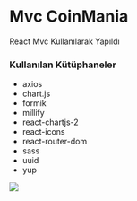 <h1>Mvc CoinMania </h1>

<p>React Mvc Kullanılarak Yapıldı</p>

<h3>Kullanılan Kütüphaneler</h3>

<ul>
<li>axios</li>
<li>chart.js</li>
<li>formik</li>
<li>millify</li>
<li>react-chartjs-2</li>
<li>react-icons</li>
<li>react-router-dom</li>
<li>sass</li>
<li>uuid</li>
<li>yup</li>
</ul>

![](coin.gif)
